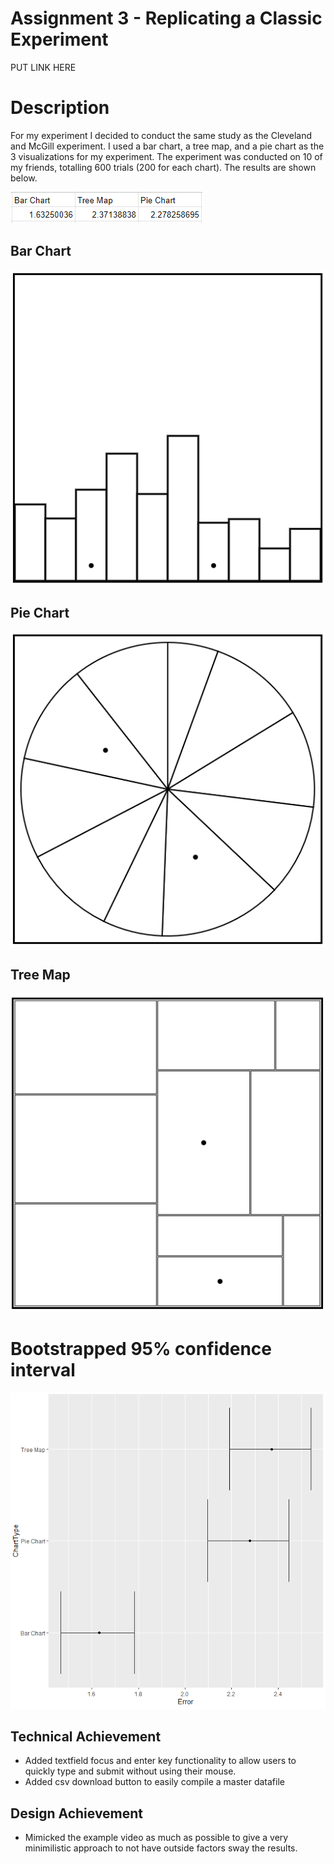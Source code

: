 Assignment 3 - Replicating a Classic Experiment  
===

PUT LINK HERE

# Description
For my experiment I decided to conduct the same study as the Cleveland and McGill experiment. I used a bar chart, a tree map, and a pie chart as the 3 visualizations for my experiment. The experiment was conducted on 10 of my friends, totalling 600 trials (200 for each chart). The results are shown below.

![Average Error](img%2FavgError.png)

## Bar Chart
![Bar Chart](img%2FBarChart.png)

## Pie Chart
![Pie Chart](img%2FPieChart.png)

## Tree Map
![Tree Map](img%2FTreeMap.png)

# Bootstrapped 95% confidence interval
![Confidence Interval](img%2FBootstrapped95.png)

## Technical Achievement
- Added textfield focus and enter key functionality to allow users to quickly type and submit without using their mouse.
- Added csv download button to easily compile a master datafile

## Design Achievement
- Mimicked the example video as much as possible to give a very minimilistic approach to not have outside factors sway the results.
